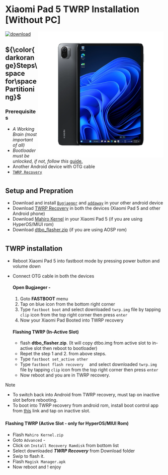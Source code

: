 # Xiaomi Pad 5 TWRP Installation [Without PC]
<img align="right" src="nabu.png" width="400" alt="Windows 11 Running On a Xiaomi Pad 5">

[![download](https://github.com/Kumar-Jy/Windows-in-PocoF1-Without-PC/assets/20044626/3abc8b52-c5c6-4495-b623-d1312195d639)](https://youtu.be/91ZdM7HfRdc)
## ${\color{darkorange}Steps\space for\space Partitioning}$ 
### Prerequisites
- _A Working Brain (most important of all)_
- _Bootloader must be unlocked, if not, follow this_ [guide.](https://github.com/Misha803/Port-Windows-11-Xiaomi-Pad-5/blob/main/guide/English/Re-rooting-en.md)
- Another Android device with OTG cable
- [`TWRP Recovery`](https://github.com/Kumar-Jy/Windows-in-NABU-Without-PC/releases/tag/Modded-TWRP-Recovery)
#

## Setup and Prepration
- Download and install [`Bugjaeger`](https://play.google.com/store/apps/details?id=eu.sisik.hackendebug&pcampaignid=web_share) and [`addaway`](https://github.com/AdAway/AdAway/releases/download/v6.1.3/AdAway-6.1.3-20240706.apk) in your other android device
- Download [TWRP Recovery](https://sourceforge.net/projects/xiaomi-pad-5/files/TWRP/) in both the devices (Xiaomi Pad 5 and other Android phone)
- Download [Mahiro Kernel](https://github.com/utziacre/android_kernel_xiaomi_nabu/releases/tag/20240803) in your Xiaomi Pad 5 (if you are using HyperOS/MIUI rom)
- Download [dtbo_flasher.zip](https://github.com/Kumar-Jy/Windows-in-NABU-Without-PC/releases/download/Files/dtbo_flasher.zip) (if you are using AOSP rom)
#  

## TWRP installation
- Reboot Xiaomi Pad 5 into fastboot mode by pressing power button and volume down
- Connect OTG cable in both the devices
  
  #### Open Bugjaeger - 
  1. Goto **FASTBOOT** menu
  2. Tap on blue icon from the bottom right corner
  3. Type `fastboot boot` and select downloaded `twrp.img` file by tapping ``clip`` icon from the top right corner then press `enter`
  4. Now your Xiaomi Pad Booted into TWRP recovery

  #### Flashing TWRP (In-Active Slot)
  - flash **dtbo_flasher.zip**. (It will copy dtbo.img from active slot to in-active slot then reboot to bootloader)
  - Repet the step 1 and 2. from above steps.
  - Type `fastboot set_active other`
  - Type `fastboot flash recovery  ` and select downloaded `twrp.img` file by tapping ``clip`` icon from the top right corner then press `enter`
  - Now reboot and you are in TWRP recovery.

> [!NOTE]
> - To switch back into Android from TWRP recovery, must tap on inactive slot before rebooting.
> - To boot into TWRP recovery from android rom, install boot control app from [this](https://github.com/capntrips/BootControl/releases) link and tap on inactive slot.
###
  #### Flashing TWRP (Active Slot - only for HyperOS/MIUI Rom)
  - Flash `Mahiro Kernel.zip`
  - Goto `Advanced` -
  - Click on `Install Recovery Ramdisk` from bottom list
  - Select downloaded _**TWRP Recovery**_ from Download folder
  - Swip to flash it.
  - Flash `Magisk Manager.apk`
  - Now reboot and ! enjoy

#

